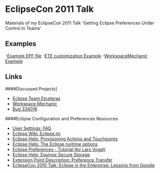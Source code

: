 EclipseCon 2011 Talk
====================

Materials of my EclipseCon 2011 Talk 'Getting Eclipse Preferences Under Control In Teams'

## Examples
-[Example EPF file](https://github.com/pellaton/eclipsecon2011-talk/raw/master/examples/eclipse-config.epf)
-[ETE customization Example](https://github.com/pellaton/eclipsecon2011-talk/raw/master/examples/ete-examples.zip)
-[WorkspaceMechanic Example](https://github.com/pellaton/eclipsecon2011-talk/raw/master/examples/workspace-mechanic-examples.zip)

## Links
####Discussed Projects]
- [Eclipse Team Etceteras](http://netceteragroup.github.io/eclipse-team-etceteras/)
- [Workspace Mechanic](http://eclipselabs.org/p/workspacemechanic/)
- [Bug 334016](https://bugs.eclipse.org/bugs/show_bug.cgi?id=334016)

####Eclipse Configuration and Preferences Resources
- [User Settings: FAQ](http://www.eclipse.org/eclipse/platform-core/documents/user_settings/faq.html)
- [Eclipse Wiki: Eclipse.ini](http://wiki.eclipse.org/Eclipse.ini)
- [Eclipse Help: Provisioning Actions and Touchpoints](http://help.eclipse.org/helios/index.jsp?topic=/org.eclipse.platform.doc.isv/guide/p2_actions_touchpoints.html)
- [Eclipse Help: The Eclipse runtime options](http://help.eclipse.org/helios/index.jsp?topic=/org.eclipse.platform.doc.isv/reference/misc/runtime-options.html)
- [Eclipse Preferences - Tutorial (by Lars Vogel)](http://www.vogella.de/articles/EclipsePreferences/article.html)
- [Eclipse Help: Equinox Secure Storage](http://help.eclipse.org/helios/index.jsp?topic=/org.eclipse.platform.doc.isv/guide/secure_storage_dev.htm)
- [Extension Point Description: Preference Transfer](http://help.eclipse.org/helios/index.jsp?topic=/org.eclipse.platform.doc.isv/reference/extension-points/org_eclipse_ui_preferenceTransfer.html)
- [EclipseCon 2010 Talk: Eclipse in the Enterprise: Lessons from Google](https://docs.google.com/fileview?id=0B37t5-rPAK9ZMmNmZDlkMTYtMjk2ZS00ZDY4LWI2ZTUtMjVkMDhlMDI1ODBm&hl=en&pli=1)
